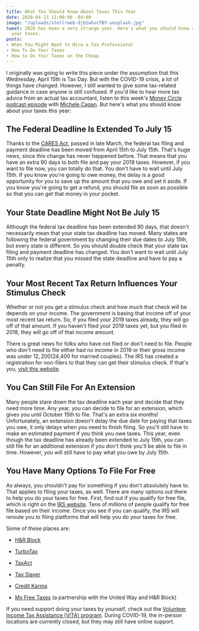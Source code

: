 ```yaml
---
title: What You Should Know About Taxes This Year
date: 2020-04-13 11:00:00 -04:00
image: "/uploads/stellrweb-djb1whucfBY-unsplash.jpg"
tweet: 2020 has been a very strange year. Here's what you should know about doing
  your taxes.
posts:
- When You Might Want to Hire a Tax Professional
- How To Do Your Taxes
- How to Do Your Taxes on the Cheap
---
```


I originally was going to write this piece under the assumption that this Wednesday, April 15th is Tax Day. But with the COVID-19 crisis, a  lot of things have changed. However, I still wanted to give some tax-related guidance in case anyone is still confused. If you'd like to hear more tax advice from an actual tax accountant, listen to this week's [Money Circle podcast episode](https://www.maggiegermano.com/podcast/last-minute-tax-tips-for-procrastinators/) with [Michele Cagan](https://michelecagancpa.com/). But here's what you should know about your taxes this year:

## The Federal Deadline Is Extended To July 15

Thanks to the [CARES Act](https://www.maggiegermano.com/blog/what-the-coronavirus-stimulus-package-means-for-you/), passed in late March, the federal tax filing and payment deadline has been moved from April 15th to July 15th. That's huge news, since this change has never happened before. That means that you have an extra 90 days to both file and pay your 2019 taxes. However, if you want to file now, you can totally do that. You don't have to wait until July 15th. If you know you're going to owe money, the delay is a good opportunity for you to save up the amount that you owe and set it aside. If you know you're going to get a refund, you should file as soon as possible so that you can get that money in your pocket.

## Your State Deadline Might Not Be July 15

Although the federal tax deadline has been extended 90 days, that doesn't necessarily mean that your state tax deadline has moved. Many states are following the federal government by changing their due dates to July 15th, but every state is different. So you should double check that your state tax filing and payment deadline has changed. You don't want to wait until July 15th only to realize that you missed the state deadline and have to pay a penalty.

## Your Most Recent Tax Return Influences Your Stimulus Check

Whether or not you get a stimulus check and how much that check will be depends on your income. The government is basing that income off of your most recent tax return. So, if you filed your 2019 taxes already, they will go off of that amount. If you haven't filed your 2019 taxes yet, but you filed in 2018, they will go off of that income amount.

There is great news for folks who have not filed or don't need to file. People who don't need to file either had no income in 2019 or their gross income was under $12,200 ($24,400 for married couples). The IRS has created a registration for non-filers to that they can get their stimulus check. If that's you, [visit this website](https://www.irs.gov/coronavirus/non-filers-enter-payment-info-here).

## You Can Still File For An Extension

Many people stare down the tax deadline each year and decide that they need more time. Any year, you can decide to file for an extension, which gives you until October 15th to file. That's an extra six months! Unfortunately, an extension doesn't delay the due date for paying that taxes you owe, it only delays when you need to finish filing. So you'll still have to make an estimated payment if you think you owe taxes. This year, even though the tax deadline has already been extended to July 15th, you can still file for an additional extension if you don't think you'll be able to file in time. However, you will still have to pay what you owe by July 15th.

## You Have Many Options To File For Free

As always, you shouldn't pay for something if you don't absolutely have to. That applies to filing your taxes, as well. There are many options out there to help you do your taxes for free. First, find out if you qualify for free file, which is right on the [IRS website](https://www.irs.gov/filing/free-file-do-your-federal-taxes-for-free). Tens of millions of people qualify for free file based on their income. Once you see if you can qualify, the IRS will reroute you to filing platforms that will help you do your taxes for free.

Some of these places are:

* [H&R Block](https://www.hrblock.com/)

* [TurboTax](https://turbotax.intuit.com/)

* [TaxAct](https://www.taxact.com/)

* [Tax Slayer](https://www.taxslayer.com/)

* [Credit Karma](https://www.creditkarma.com/tax)

* [My Free Taxes](https://www.myfreetaxes.com/) (a partnership with the United Way and H&R Block)

If you need support doing your taxes by yourself, check out the [Volunteer Income Tax Assistance (VITA) program](https://www.irs.gov/individuals/free-tax-return-preparation-for-you-by-volunteers). During COVID-19, the in-person locations are currently closed, but they may still have online support.